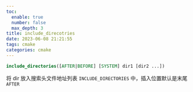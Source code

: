 ```yaml
---
toc:
  enable: true
  number: false
  max_depth: 3
title: include_direcotries
date: 2023-06-08 21:21:55
tags: cmake
categories: cmake
---
```


```cmake
include_directories([AFTER|BEFORE] [SYSTEM] dir1 [dir2 ...])
```

将 dir 放入搜索头文件地址列表 `INCLUDE_DIRECTORIES` 中，插入位置默认是末尾 `AFTER`